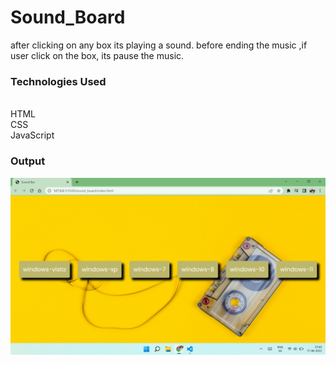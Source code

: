 # Sound_Board

after clicking on any box its playing a sound. before ending the music ,if user click on the box, its pause the music.


### Technologies Used ###
<br>HTML
<br>CSS
<br>JavaScript



### Output ###
![Alt text](output.png?raw=true "Landing page")
